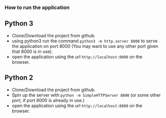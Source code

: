 ### How to run the application

## Python 3
- Clone/Download the project from github.
- using python3 run the command `python3 -m http.server 8000` to serve the application on port 8000 (You may want to use any other port given that 8000 is in use).
- open the application using the url `http://localhost:8000` on the browser.

## Python 2
- Clone/Download the project from github.
- Spin up the server with `python -m SimpleHTTPServer 8000` (or some other port, if port 8000 is already in use.)
- open the application using the url `http://localhost:8000` on the browser.
